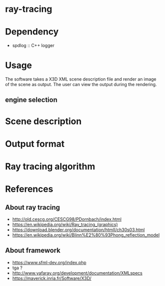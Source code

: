 # ray-tracing

# Dependency
- spdlog :: C++ logger 

# Usage
  The software takes a X3D XML scene description file and render an image of the
  scene as output. The user can view the output during the rendering.
  
## engine selection

# Scene description

# Output format

# Ray tracing algorithm

# References

## About ray tracing
- http://old.cescg.org/CESCG98/PDornbach/index.html
- https://en.wikipedia.org/wiki/Ray_tracing_(graphics)
- https://download.blender.org/documentation/htmlI/ch30s03.html
- https://en.wikipedia.org/wiki/Blinn%E2%80%93Phong_reflection_model

## About framework ##

  * https://www.sfml-dev.org/index.php
  * tga ?
  * http://www.yafaray.org/development/documentation/XMLspecs
  * https://maverick.inria.fr/Software/X3D/
